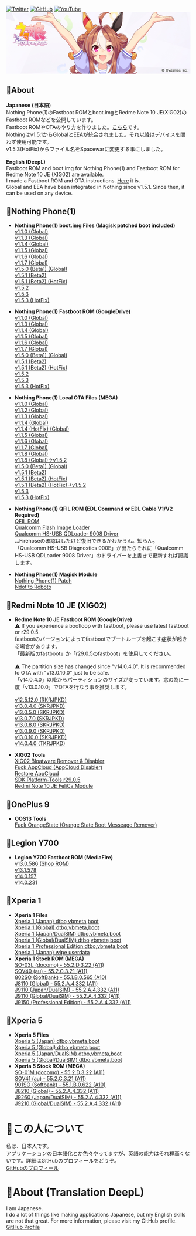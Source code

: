 [![Twitter](https://img.shields.io/twitter/follow/ot_inc?style=flat&logo=twitter)](https://twitter.com/ot_inc)
[![GitHub](https://img.shields.io/github/followers/reindex-ot?style=flat&logo=github)](https://github.com/reindex-ot)
[![YouTube](https://img.shields.io/youtube/channel/subscribers/UCE5tVfXXLSonqBJ1GZmLuyw?style=flat&logo=youtube)](https://www.youtube.com/channel/UCE5tVfXXLSonqBJ1GZmLuyw)
[![Copano Rickey](https://raw.githubusercontent.com/reindex-ot/reindex-ot.github.io/main/image/copanorickey.jpg)](https://umamusume.jp/character/detail/?name=copanorickey)
<br>
## 📖About
<b>Japanese (日本語)</b><br>
Nothing Phone(1)のFastboot ROMとboot.imgとRedme Note 10 JE(XIG02)のFastboot ROMなどを公開しています。<br>
Fastboot ROMやOTAのやり方を作りました。[こちら](https://reindex-ot.github.io/how_to_use)です。<br>
Nothingはv1.5.1からGlobalとEEAが統合されました。それ以降はデバイスを問わず使用可能です。<br>
v1.5.3(HotFix)からファイル名をSpacewarに変更する事にしました。<br>
<br>
<b>English (DeepL)</b><br>
Fastboot ROM and boot.img for Nothing Phone(1) and Fastboot ROM for Redme Note 10 JE (XIG02) are available.<br>
I made a Fastboot ROM and OTA instructions. [Here](https://reindex-ot.github.io/how_to_use) it is.<br>
Global and EEA have been integrated in Nothing since v1.5.1. Since then, it can be used on any device.<br>
## 📱Nothing Phone(1)
- <b>Nothing Phone(1) boot.img Files (Magisk patched boot included)</b><br>
[v1.1.0 (Global)](https://github.com/reindex-ot/reindex-ot.github.io/blob/main/boot_img/lahaina_boot_v1.1.0_Global.zip?raw=true)<br>
[v1.1.3 (Global)](https://github.com/reindex-ot/reindex-ot.github.io/blob/main/boot_img/lahaina_boot_v1.1.3_Global.zip?raw=true)<br>
[v1.1.4 (Global)](https://github.com/reindex-ot/reindex-ot.github.io/blob/main/boot_img/lahaina_boot_v1.1.4_Global.zip?raw=true)<br>
[v1.1.5 (Global)](https://github.com/reindex-ot/reindex-ot.github.io/blob/main/boot_img/lahaina_boot_v1.1.5_Global.zip?raw=true)<br>
[v1.1.6 (Global)](https://github.com/reindex-ot/reindex-ot.github.io/blob/main/boot_img/lahaina_boot_v1.1.6_Global.zip?raw=true)<br>
[v1.1.7 (Global)](https://github.com/reindex-ot/reindex-ot.github.io/blob/main/boot_img/lahaina_boot_v1.1.7_Global.zip?raw=true)<br>
[v1.5.0 (Beta1) (Global)](https://github.com/reindex-ot/reindex-ot.github.io/blob/main/boot_img/lahaina_boot_v1.5.0_Beta_Global.zip?raw=true)<br>
[v1.5.1 (Beta2)](https://github.com/reindex-ot/reindex-ot.github.io/blob/main/boot_img/lahaina_boot_v1.5.1_Beta_Global.zip?raw=true)<br>
[v1.5.1 (Beta2) (HotFix)](https://github.com/reindex-ot/reindex-ot.github.io/blob/main/boot_img/lahaina_boot_v1.5.1(hotfix)_Beta.zip?raw=true)<br>
[v1.5.2](https://github.com/reindex-ot/reindex-ot.github.io/blob/main/boot_img/lahaina_boot_v1.5.2.zip?raw=true)<br>
[v1.5.3](https://github.com/reindex-ot/reindex-ot.github.io/blob/main/boot_img/lahaina_boot_v1.5.3.zip?raw=true)<br>
[v1.5.3 (HotFix)](https://github.com/reindex-ot/reindex-ot.github.io/blob/main/boot_img/Spacewar_boot_v1.5.3_hotfix.zip?raw=true)<br>

- <b>Nothing Phone(1) Fastboot ROM (GoogleDrive)</b><br>
[v1.1.0 (Global)](https://drive.google.com/file/d/1-Gdamvxs1tMBcQvRIUoG_EbdFaaglfnS/view?usp=sharing)<br>
[v1.1.3 (Global)](https://drive.google.com/file/d/1kuGrqfM0HqPx8KcRZgag4e9exWig_y-f/view?usp=sharing)<br>
[v1.1.4 (Global)](https://drive.google.com/file/d/1-oqPz1IYrlXhDUR8F_prgtBgKFS2Jzpo/view?usp=sharing)<br>
[v1.1.5 (Global)](https://drive.google.com/file/d/1YzJd7FAGDn04eog-5VC9uzrp45PZYJOb/view?usp=sharing)<br>
[v1.1.6 (Global)](https://drive.google.com/file/d/13W7IWx_ObuOhZJgloK92nWT1F1gNLnGE/view?usp=sharing)<br>
[v1.1.7 (Global)](https://drive.google.com/file/d/1ABPWLm8oQLfDft2bTdrf_U0cG8FA5MaK/view?usp=sharing)<br>
[v1.5.0 (Beta1) (Global)](https://drive.google.com/file/d/1V1xlzbtBV06FnJH1mZp3FcQ152f01DkD/view?usp=sharing)<br>
[v1.5.1 (Beta2)](https://drive.google.com/file/d/1kFsNFPL-K_UAu4Zl2mdhjRUETb9yuoU_/view?usp=sharing)<br>
[v1.5.1 (Beta2) (HotFix)](https://drive.google.com/file/d/1TeBJMFBLEc0iDJlwC9bb_pmfB_eBUOrd/view?usp=sharing)<br>
[v1.5.2](https://drive.google.com/file/d/1AMWLqBio2Ix2fdufWY05Tc8C1_E0HNdb/view?usp=sharing)<br>
[v1.5.3](https://drive.google.com/file/d/1QrMXDDUZMs6B-n-RN6LPvPX8wYK-bcbe/view?usp=shareing)<br>
[v1.5.3 (HotFix)](https://drive.google.com/file/d/1A2CkheDJXKa_9KVNtJFdy60-CULJH3oK/view?usp=shareing)<br>

- <b>Nothing Phone(1) Local OTA Files (MEGA)</b><br>
[v1.1.0 (Global)](https://mega.nz/file/G8g0yCAb#Hcd1U7LK-Q4XpLKjDzOV3HKkRzo7deYSvI42aIIYuY0)<br>
[v1.1.2 (Global)](https://mega.nz/file/D94AwbRA#pTGVDBcJ9ItdG8dheCctb6T3PwCz7tEBz5LA8f7ku6U)<br>
[v1.1.3 (Global)](https://mega.nz/file/GoQGgZzD#L3Cm1dTtXPo1BFMCAV-cgM1kELWb_WJsWfwq0lrEuU0)<br>
[v1.1.4 (Global)](https://mega.nz/file/bg5VFK6J#_e8i_QpNZXyEjEU2CjtZGK9lgb-XypFAcqXsz1BfjYg)<br>
[v1.1.4 (HotFix) (Global)](https://mega.nz/file/X0BDHQoA#neBOopiUWQbHb1DKgtcQByf015nFT8zrY4VZ0sFfaG0)<br>
[v1.1.5 (Global)](https://mega.nz/file/SpBRCDAK#iieoMySHHwkJWD4tJY7tNmESPOSZ05dTC6RKHRZEkqY)<br>
[v1.1.6 (Global)](https://mega.nz/file/WtREnCSa#6bC6HPSjXoIVTdYDZGv-57C-4v0LOx6IgC1L4klRQnA)<br>
[v1.1.7 (Global)](https://mega.nz/file/a1p3nbbK#4ofRZ_466eyt6p6n51qti2YS5tVZ_dzhz5K2MnjZ7UM)<br>
[v1.1.8 (Global)](https://mega.nz/file/rwgl0A4T#fgOhTyRDJA0O3Ptzrt74ZvStSQ_JcV_Kj7ZOyw14fvE)<br>
[v1.1.8 (Global)→v1.5.2](https://mega.nz/file/H9gjzSQa#iQ7XTS8yvhASakQ8TJuoQ_xjxwY9j0r636ajwvE-SXk)<br>
[v1.5.0 (Beta1) (Global)](https://mega.nz/file/T9xSyRzL#eamdfM3ym0q43UDWcGwPBFzausPlAKmL4D1Hw3VjfD4)<br>
[v1.5.1 (Beta2)](https://mega.nz/file/W0wlGJzJ#nCzWu7kY4ZTjvR8EiuVnSYx-sc-76gNqZ7Awj8FYUs0)<br>
[v1.5.1 (Beta2) (HotFix)](https://mega.nz/file/T1oXVYhB#qfvHzfAgc2719yDHyZUrPgoTaqzMRA6sBtKUP8cwV68)<br>
[v1.5.1 (Beta2) (HotFix)→v1.5.2](https://mega.nz/file/Ol40XQJB#tMW-U9IlkRWwxBBDLckc0jKesxAPrkVmJE2-CPwH5Hk)<br>
[v1.5.3](https://mega.nz/file/Pw51nB7J#y6Duo-HnYsjNFZla8tIXoLad3vd3dpppiaUXKSvE16c)<br>
[v1.5.3 (HotFix)](https://mega.nz/file/zoRUEApa#fyF0DPpGAfhOEuxz0kh3aSyV0gXDpdc9LlvAC6cOr2A)<br>

- <b>Nothing Phone(1) QFIL ROM (EDL Command or EDL Cable V1/V2 Required)</b><br>
[QFIL ROM](https://mega.nz/file/qsxghKII#o_3XjvE321jWhOhNuFL92I9nBuPvezmY-ggCR_Zso4A)<br>
[Qualcomm Flash Image Loader](https://mega.nz/file/ypBG1ZzI#bw8D7p_48WpN7agvxwVH94XkzpGNXnWMk2zH6kupOS8)<br>
[Qualcomm HS-USB QDLoader 9008 Driver](https://mega.nz/file/O4ZVSA6a#uK7003-5sLr0ISy37pNzoNwwBGDFqRW8HFMAUppVIyE)<br>
...Firehoseの確認はしたけど復旧できるかわからん。知らん。<br>
「Qualcomm HS-USB Diagnostics 900E」が出たらそれに「Qualcomm HS-USB QDLoader 9008 Driver」のドライバーを上書きで更新すれば認識します。<br>

- <b>Nothing Phone(1) Magisk Module</b><br>
[Nothing Phone(1) Patch](https://github.com/reindex-ot/magisk-module-nothing)<br>
[Ndot to Roboto](https://github.com/reindex-ot/Ndot-to-Roboto)<br>

## 📱Redmi Note 10 JE (XIG02)
- <b>Redme Note 10 JE Fastboot ROM (GoogleDrive)</b><br>
⚠ If you experience a bootloop with fastboot, please use latest fastboot or r29.0.5.<br>
fastbootのバージョンによってfastbootでブートループを起こす症状が起きる場合があります。<br>
「最新版のfastboot」か「r29.0.5のfastboot」を使用してください。<br><br>
⚠ The partition size has changed since "v14.0.4.0". It is recommended to OTA with "v13.0.10.0" just to be safe.<br>
「v14.0.4.0」以降からパーティションのサイズが変っています。念の為に一度「v13.0.10.0」でOTAを行なう事を推奨します。<br><br>
[v12.5.12.0 (RKRJPKD)](https://drive.google.com/file/d/1bM8MV-fR91U4Aj10ukmW4A0R5PsCAh9D/view?usp=sharing)<br>
[v13.0.4.0 (SKRJPKD)](https://drive.google.com/file/d/1OrBIFEGWaWJy76-XnCflxKZrnzF905wH/view?usp=sharing)<br>
[v13.0.5.0 (SKRJPKD)](https://drive.google.com/file/d/1VwBi9Tp62L8rHauE2_CytKPlgqhlZ1VV/view?usp=sharing)<br>
[v13.0.7.0 (SKRJPKD)](https://drive.google.com/file/d/1s4ZmdzNROjMww-_1PhEbyYY6TASxVYHn/view?usp=sharing)<br>
[v13.0.8.0 (SKRJPKD)](https://drive.google.com/file/d/14NX6yPcQJSK5PTRszD83-Rk8ca1AXLQn/view?usp=sharing)<br>
[v13.0.9.0 (SKRJPKD)](https://drive.google.com/file/d/1DLoJhGQL5Z0xGkXbWIPuBzZnJwTLAlGu/view?usp=sharing)<br>
[v13.0.10.0 (SKRJPKD)](https://drive.google.com/file/d/1kcAmCEv0xBI6eB-Y4iZdLtUAUa02Ajbe/view?usp=shareing)<br>
[v14.0.4.0 (TKRJPKD)](https://drive.google.com/file/d/1ejbOBN_86wmeCeeBGurvzjnHNL0NnrEH/view?usp=shareing)<br>

- <b>XIG02 Tools</b><br>
[XIG02 Bloatware Remover & Disabler](https://drive.google.com/file/d/1EMQ6pax-Boj67xyCixEF7Ql5oX_CtHKe/view?usp=sharing)<br>
[Fuck AppCloud (AppCloud Disabler)](https://drive.google.com/file/d/1C8Uszdsie91VcHmIpTP8EIxq9sQJ-IDu/view?usp=sharing)<br>
[Restore AppCloud](https://drive.google.com/file/d/1axGXUpmbaTE0uqQWoNvOerHUoEeWtYv2/view?usp=sharing)<br>
[SDK Platform-Tools r29.0.5](https://drive.google.com/file/d/1wDN0bfmWSEaAx9KoN-7GI4sW0qo3XRo6/view?usp=shareing)<br>
[Redmi Note 10 JE FeliCa Module](https://github.com/reindex-ot/magisk-module-iris-felica/releases)<br>

## 📱OnePlus 9
- <b>OOS13 Tools</b><br>
[Fuck OrangeState (Orange State Boot Messeage Remover)](https://drive.google.com/file/d/1MUlZYzqKGtAV4iqjjWHT4MMQe906LvmV/view?usp=sharing)<br>

## 📱Legion Y700
- <b>Legion Y700 Fastboot ROM (MediaFire)</b><br>
[v13.0.586 (Shop ROM)](https://www.mediafire.com/file/nxqlivgbpj3unlf/LEGION_Y700_ShopROM_13.0.586.7z/)<br>
[v13.1.578](https://www.mediafire.com/file/vr7vh9xy8f5z8w8/LEGION_Y700_StockROM_13.1.578.7z/)<br>
[v14.0.197](https://www.mediafire.com/file/hl7yj1140sw0ck9/LEGION_Y700_StockROM_14.0.197.7z/)<br>
[v14.0.231](https://www.mediafire.com/file/a02vf3dfex0t8nm/LEGION_Y700_StockROM_14.0.231.7z/)<br>

## 📱Xperia 1
- <b>Xperia 1 Files</b><br>
[Xperia 1 (Japan) dtbo,vbmeta,boot](https://github.com/reindex-ot/reindex-ot.github.io/blob/main/Xperia/Xperia1_JP_dtbo,vbmeta,boot.7z?raw=true)<br>
[Xperia 1 (Global) dtbo,vbmeta,boot](https://github.com/reindex-ot/reindex-ot.github.io/blob/main/Xperia/Xperia1_J8110_dtbo,vbmeta,boot.7z?raw=true)<br>
[Xperia 1 (Japan/DualSIM) dtbo,vbmeta,boot](https://github.com/reindex-ot/reindex-ot.github.io/blob/main/Xperia/Xperia1_J9110_JP(DualSIM)_dtbo,vbmeta,boot.7z?raw=true)<br>
[Xperia 1 (Global/DualSIM) dtbo,vbmeta,boot](https://github.com/reindex-ot/reindex-ot.github.io/blob/main/Xperia/Xperia1_J9110(DualSIM)_dtbo,vbmeta,boot.7z?raw=true)<br>
[Xperia 1 Professional Edition dtbo,vbmeta,boot](https://github.com/reindex-ot/reindex-ot.github.io/blob/main/Xperia/Xperia1_J9510(ProfessionalEdition)_dtbo,vbmeta,boot.7z?raw=true)<br>
[Xperia 1 (Japan) wipe userdata](https://github.com/reindex-ot/reindex-ot.github.io/raw/main/Xperia/Xperia1_JP_wipe_userdata.7z?raw=true)<br>
- <b>Xperia 1 Stock ROM (MEGA)</b><br>
[SO-03L (docomo) - 55.2.D.3.22 (A11)](https://mega.nz/file/2ooAmYLI#ez4QfW3s4nipRKOT0vrby3NtFeCG0C4cCeQrziDOUW8)<br>
[SOV40 (au) - 55.2.C.3.21 (A11)](https://mega.nz/file/XwpHTSQZ#7ASh31HfdgbynMSiR3VuGMha20XT3Aetgk0sXghJp6w)<br>
[802SO (SoftBank) - 55.1.B.0.565 (A10)](https://mega.nz/file/j1wWGDSa#QCUxiMskO8txDOaAPSJfNYGR61Kcf8-VKCt4MZPofAk)<br>
[J8110 (Global) - 55.2.A.4.332 (A11)](https://mega.nz/file/j0YCBCRR#A8P_14aK5buec0dQAceGCWCFdHoTNo75DJgaTiSHU70)<br>
[J9110 (Japan/DualSIM) - 55.2.A.4.332 (A11)](https://mega.nz/file/75gW0JqI#YE-l536SrDzMtNxGp6nXnzsj6X5UUnDN-WoFuG3zWvA)<br>
[J9110 (Global/DualSIM) - 55.2.A.4.332 (A11)](https://mega.nz/file/74RkkA6S#MMeXVw8sTMy0Ty1uxHnzWWcs39VNQTzdCTXnUgICZGg)<br>
[J9150 (Professional Edition) - 55.2.A.4.332 (A11)](https://mega.nz/file/uwQThTyL#ocWxUV70uXzGpGYNrWTp5OBMbPy_Mtg5mJLBFWVYs7Y)<br>

## 📱Xperia 5
- <b>Xperia 5 Files</b><br>
[Xperia 5 (Japan) dtbo,vbmeta,boot](https://github.com/reindex-ot/reindex-ot.github.io/blob/main/Xperia/Xperia5_JP_dtbo,vbmeta,boot.7z?raw=true)<br>
[Xperia 5 (Global) dtbo,vbmeta,boot](https://github.com/reindex-ot/reindex-ot.github.io/blob/main/Xperia/Xperia5_J8210_dtbo,vbmeta,boot.7z?raw=true)<br>
[Xperia 5 (Japan/DualSIM) dtbo,vbmeta,boot](https://github.com/reindex-ot/reindex-ot.github.io/blob/main/Xperia/Xperia5_J9260(DualSIM)_dtbo,vbmeta,boot.7z?raw=true)<br>
[Xperia 5 (Global/DualSIM) dtbo,vbmeta,boot](https://github.com/reindex-ot/reindex-ot.github.io/blob/main/Xperia/Xperia5_J9210(DualSIM)_dtbo,vbmeta,boot.7z?raw=true)<br>
- <b>Xperia 5 Stock ROM (MEGA)</b><br>
[SO-01M (docomo) - 55.2.D.3.22 (A11)](https://mega.nz/file/6txQFITA#nzf0W6t9umRlRBbJwYYHkYIL9plnP87Gbp1-EZPNZBs)<br>
[SOV41 (au) - 55.2.C.3.21 (A11)](https://mega.nz/file/O95FWKxR#x3vvkfj1uxlPhF76xwiSjhworYOg8dOmt8JeKIk8GBU)<br>
[901SO (Softbank) - 55.1.B.0.622 (A10)](https://mega.nz/file/H4BCyJSY#m8Ys0IekbFOjsaqC2j50LvgdrKyPlaAmC2KGwzGoTBk)<br>
[J8210 (Global) - 55.2.A.4.332 (A11)](https://mega.nz/file/rh4VDLZa#K7ItHp1KpWWTpBqjQh5BMB_iseK6O0STin5cVMNOctc)<br>
[J9260 (Japan/DualSIM) - 55.2.A.4.332 (A11)](https://mega.nz/file/q8YhkCTC#juZWd6fqSDl3bibpN37uQioywpJQtCJE9I7eNSokHZ8)<br>
[J9210 (Global/DualSIM) - 55.2.A.4.332 (A11)](https://mega.nz/file/PtgCVJKZ#3ueuP49YKmcj39aUGtLvQr_C-o9L8L-0tWJzIFWq-ns)<br>


# 👤この人について
私は、日本人です。<br>
アプリケーションの日本語化とか色々やってますが、英語の能力はそれ程高くないです。詳細はGitHubのプロフィールをどうぞ。<br>
[GitHubのプロフィール](https://github.com/reindex-ot)<br>

# 👤About (Translation DeepL)
I am Japanese.<br>
I do a lot of things like making applications Japanese, but my English skills are not that great. For more information, please visit my GitHub profile.<br>
[GitHub Profile](https://github.com/reindex-ot)<br>
